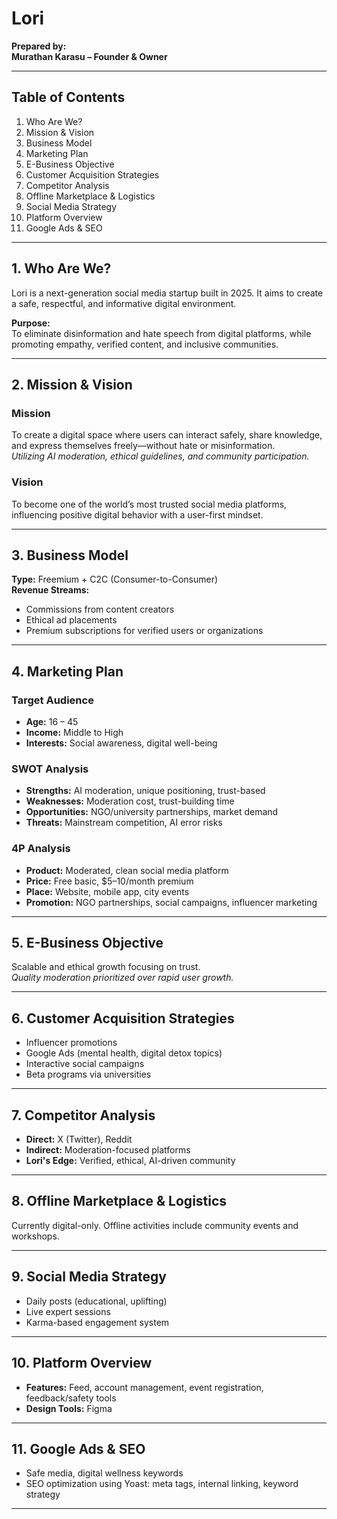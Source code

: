 # Lori

**Prepared by:**  
**Murathan Karasu – Founder & Owner**

---

## Table of Contents

1. Who Are We?  
2. Mission & Vision  
3. Business Model  
4. Marketing Plan  
5. E-Business Objective  
6. Customer Acquisition Strategies  
7. Competitor Analysis  
8. Offline Marketplace & Logistics  
9. Social Media Strategy  
10. Platform Overview  
11. Google Ads & SEO  

---

## 1. Who Are We?  
Lori is a next-generation social media startup built in 2025. It aims to create a safe, respectful, and informative digital environment.

**Purpose:**  
To eliminate disinformation and hate speech from digital platforms, while promoting empathy, verified content, and inclusive communities.

---

## 2. Mission & Vision

### Mission  
To create a digital space where users can interact safely, share knowledge, and express themselves freely—without hate or misinformation.  
*Utilizing AI moderation, ethical guidelines, and community participation.*

### Vision  
To become one of the world’s most trusted social media platforms, influencing positive digital behavior with a user-first mindset.

---

## 3. Business Model  
**Type:** Freemium + C2C (Consumer-to-Consumer)  
**Revenue Streams:**  
- Commissions from content creators  
- Ethical ad placements  
- Premium subscriptions for verified users or organizations  

---

## 4. Marketing Plan  

### Target Audience  
- **Age:** 16 – 45  
- **Income:** Middle to High  
- **Interests:** Social awareness, digital well-being  

### SWOT Analysis  
- **Strengths:** AI moderation, unique positioning, trust-based  
- **Weaknesses:** Moderation cost, trust-building time  
- **Opportunities:** NGO/university partnerships, market demand  
- **Threats:** Mainstream competition, AI error risks  

### 4P Analysis  
- **Product:** Moderated, clean social media platform  
- **Price:** Free basic, $5–10/month premium  
- **Place:** Website, mobile app, city events  
- **Promotion:** NGO partnerships, social campaigns, influencer marketing  

---

## 5. E-Business Objective  
Scalable and ethical growth focusing on trust.  
*Quality moderation prioritized over rapid user growth.*

---

## 6. Customer Acquisition Strategies  
- Influencer promotions  
- Google Ads (mental health, digital detox topics)  
- Interactive social campaigns  
- Beta programs via universities  

---

## 7. Competitor Analysis  
- **Direct:** X (Twitter), Reddit  
- **Indirect:** Moderation-focused platforms  
- **Lori's Edge:** Verified, ethical, AI-driven community  

---

## 8. Offline Marketplace & Logistics  
Currently digital-only. Offline activities include community events and workshops.

---

## 9. Social Media Strategy  
- Daily posts (educational, uplifting)  
- Live expert sessions  
- Karma-based engagement system  

---

## 10. Platform Overview  
- **Features:** Feed, account management, event registration, feedback/safety tools  
- **Design Tools:** Figma  

---

## 11. Google Ads & SEO  
- Safe media, digital wellness keywords  
- SEO optimization using Yoast: meta tags, internal linking, keyword strategy  

---

